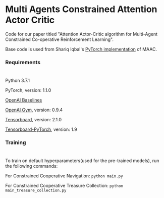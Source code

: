 # **Multi Agents Constrained Attention Actor Critic**

Code for our paper titled "Attention Actor-Critic algorithm for Multi-Agent Constrained Co-operative Reinforcement Learning". 

Base code is used from Shariq Iqbal's [PyTorch implementation](https://github.com/shariqiqbal2810/MAAC) of MAAC.

### Requirements 
#
Python 3.7.1 

PyTorch, version: 1.1.0 

[OpenAI Baselines](https://github.com/openai/baselines/)

[OpenAI Gym](https://github.com/openai/gym), version: 0.9.4

[Tensorboard](https://github.com/tensorflow/tensorboard), version: 2.1.0

[Tensorboard-PyTorch](https://github.com/lanpa/tensorboardX), version: 1.9

### Training 
#
To train on default hyperparameters(used for the pre-trained models), run the following commands:

For Constrained Cooperative Navigation: `python main.py`

For Constrained Cooperative Treasure Collection: `python main_treasure_collection.py`

